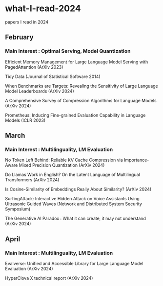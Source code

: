 # what-I-read-2024
papers I read in 2024

## February
### Main Interest : Optimal Serving, Model Quantization

Efficient Memory Management for Large Language Model Serving with PagedAttention (ArXiv 2023)

Tidy Data (Journal of Statistical Software 2014)

When Benchmarks are Targets: Revealing the Sensitivity of Large Language Model Leaderboards (ArXiv 2024)

A Comprehensive Survey of Compression Algorithms for Language Models (ArXiv 2024)

Prometheus: Inducing Fine-grained Evaluation Capability in Language Models (ICLR 2023)

## March
### Main Interest : Multilinguality, LM Evaluation

No Token Left Behind: Reliable KV Cache Compression via Importance-Aware Mixed Precision Quantization (ArXiv 2024)

Do Llamas Work in English? On the Latent Language of Multilingual Transformers (ArXiv 2024)

Is Cosine-Similarity of Embeddings Really About Similarity? (ArXiv 2024)

SurfingAttack: Interactive Hidden Attack on Voice Assistants Using Ultrasonic Guided Waves (Network and Distributed System Security Symposium)

The Generative AI Paradox : What it can create, it may not understand (ArXiv 2024)

## April
### Main Interest : Multilinguality, LM Evaluation

Evalverse: Unified and Accessible Library for Large Language Model Evaluation (ArXiv 2024)

HyperClova X technical report (ArXiv 2024)

